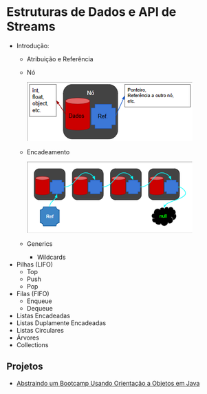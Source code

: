 # Estruturas de Dados e API de Streams

- Introdução:
  - Atribuição e Referência
  - Nó

    ![Nó](imgs/No.png)

  - Encadeamento

    ![Encadeamento](imgs/Encadeamento.png)

  - Generics
    - Wildcards
- Pilhas (LIFO)
  - Top
  - Push
  - Pop
- Filas (FIFO)
  - Enqueue
  - Dequeue
- Listas Encadeadas
- Listas Duplamente Encadeadas
- Listas Circulares
- Árvores
- Collections

## Projetos

- [Abstraindo um Bootcamp Usando Orientação a Objetos em Java](https://github.com/Err0rGCeni/DIOProject_Bootcamp-OOP)
